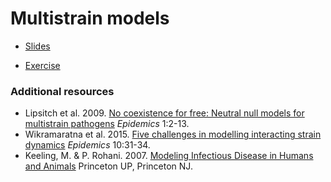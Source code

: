 # Multistrain models

* [Slides](slides.html)

* [Exercise](exercise/)

### Additional resources
* Lipsitch et al. 2009. [No coexistence for free: Neutral null models for multistrain pathogens](http://www.ncbi.nlm.nih.gov/pmc/articles/PMC3099423/) *Epidemics* 1:2-13.
* Wikramaratna et al. 2015. [Five challenges in modelling interacting strain dynamics](http://www.sciencedirect.com/science/article/pii/S1755436514000619) *Epidemics* 10:31-34.
* Keeling, M. & P. Rohani. 2007. [Modeling Infectious Disease in Humans and Animals](http://press.princeton.edu/titles/8459.html) Princeton UP, Princeton NJ.